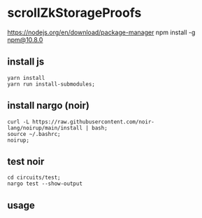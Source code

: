 # scrollZkStorageProofs

https://nodejs.org/en/download/package-manager
npm install -g npm@10.8.0 


## install js
```
yarn install
yarn run install-submodules;
```

## install nargo (noir)
```
curl -L https://raw.githubusercontent.com/noir-lang/noirup/main/install | bash;
source ~/.bashrc;
noirup;
```

## test noir
```
cd circuits/test;
nargo test --show-output
```

## usage 
